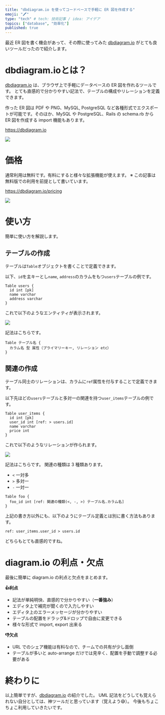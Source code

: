 ```yaml
---
title: "dbdiagram.io を使ってコードベースで手軽に ER 図を作成する"
emoji: "🖍"
type: "tech" # tech: 技術記事 / idea: アイデア
topics: ["database", "効率化"]
published: true
---
```


最近 ER 図を書く機会があって、その際に使ってみた [dbdiagram.io](https://dbdiagram.io/home) がとても良いツールだったので紹介します。

# dbdiagram.ioとは？


[dbdiagram.io](https://dbdiagram.io) は、ブラウザ上で手軽にデータベースの ER 図を作れるツールです。
とても直感的で分かりやすい記法で、テーブルの構成やリレーションを定義できます。

作った ER 図は PDF や PNG、MySQL, PostgreSQL など各種形式でエクスポートが可能です。そのほか、MySQL や PostgreSQL、Rails の schema.rb から ER 図を作成する import 機能もあります。

https://dbdiagram.io

![](https://i.gyazo.com/1f0b3be06d36e3ddfcc1d08b50309322.gif)

# 価格

通常利用は無料です。有料にすると様々な拡張機能が使えます。
※ この記事は無料版での利用を前提として書いています。

https://dbdiagram.io/pricing

![](https://i.gyazo.com/02e1d922730e8bf917acb71ecf66af5c.png)

# 使い方

簡単に使い方を解説します。

## テーブルの作成

テーブルは`Table`オブジェクトを書くことで定義できます。

以下、`id`を主キーとし`name`, `address`のカラムをもつ`users`テーブルの例です。

```
Table users {
  id int [pk]
  name varchar
  address varchar
}
```

これで以下のようなエンティティが表示されます。

![](https://i.gyazo.com/72efaeebd2945ed67748c8b37833ea9b.png)


記法はこちらです。

```
Table テーブル名 {
  カラム名 型 属性（プライマリーキー, リレーション etc）
}
```

## 関連の作成

テーブル同士のリレーションは、カラムに`ref`属性を付与することで定義できます。

以下先ほどの`users`テーブルと多対一の関連を持つ`user_items`テーブルの例です。

```
Table user_items {
  id int [pk]
  user_id int [ref: > users.id]
  name varchar
  price int
}
```

これで以下のようなリレーションが作られます。

![](https://i.gyazo.com/abc5385d3ea545d6e064bc481126843b.png)


記法はこちらです。
関連の種類は 3 種類あります。
- `<` 一対多
- `>` 多対一
- `-` 一対一

```
Table foo {
  foo_id int [ref: 関連の種類(<, -, >) テーブル名.カラム名]
}
```

上記の書き方以外にも、以下のようにテーブル定義とは別に書く方法もあります。

```
ref: user_items.user_id > users.id
```

どちらもとても直感的ですね。

# diagram.io の利点・欠点

最後に簡単に diagram.io の利点と欠点をまとめます。

**👍利点**
- 記法が単純明快、直感的で分かりやすい（**一番強み**）
- エディタ上で補完が聞くので入力しやすい
- エディタ上のエラーメッセージが分かりやすい
- テーブルの配置をドラッグ&ドロップで自由に変更できる
- 様々な形式で import, export 出来る

**👎欠点**
- URL でのシェア機能は有料なので、チームでの共有が少し面倒
- テーブルが多いと auto-arrange だけでは見辛く、配置を手動で調整する必要がある

# 終わりに

以上簡単ですが、[dbdiagram.io](https://dbdiagram.io/home) の紹介でした。
UML 記法をどうしても覚えられない自分としては、神ツールだと思っています（覚えよう😅）。
今後もちょこちょこ利用していきたいです。